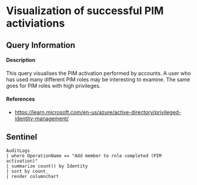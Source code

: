 # Visualization of successful PIM activiations

## Query Information

#### Description
This query visualises the PIM activation performed by accounts. A user who has used many different PIM roles may be interesting to examine. The same goes for PIM roles with high privileges. 

#### References
- https://learn.microsoft.com/en-us/azure/active-directory/privileged-identity-management/

## Sentinel
```
AuditLogs
| where OperationName == "Add member to role completed (PIM activation)"
| summarize count() by Identity
| sort by count_
| render columnchart
```
